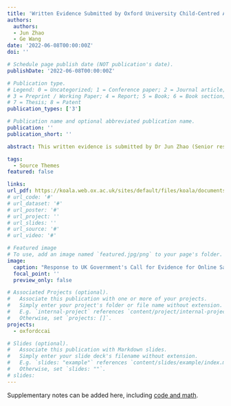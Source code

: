 ```yaml
---
title: 'Written Evidence Submitted by Oxford University Child-Centred AI'
authors:
  authors:
  - Jun Zhao
  - Ge Wang
date: '2022-06-08T00:00:00Z'
doi: ''

# Schedule page publish date (NOT publication's date).
publishDate: '2022-06-08T00:00:00Z'

# Publication type.
# Legend: 0 = Uncategorized; 1 = Conference paper; 2 = Journal article;
# 3 = Preprint / Working Paper; 4 = Report; 5 = Book; 6 = Book section;
# 7 = Thesis; 8 = Patent
publication_types: ['3']

# Publication name and optional abbreviated publication name.
publication: ''
publication_short: ''

abstract: This written evidence is submitted by Dr Jun Zhao (Senior research fellow) and Ms Ge Wang (Final year DPhil student) on behalf of Oxford University’s Child-Centred AI initiative. We welcome the considerations urged by the Online Safety Bill committee and we would like to add some additional comments in this response as we thought it’s critical to strengthen the requirements for more transparency and more support for users’ agency, and a separation between the content vs. system harms. 

tags:
  - Source Themes
featured: false

links:
url_pdf: https://koala.web.ox.ac.uk/sites/default/files/koala/documents/media/oxccai_children.pdf
# url_code: '#'
# url_dataset: '#'
# url_poster: '#'
# url_project: ''
# url_slides: ''
# url_source: '#'
# url_video: '#'

# Featured image
# To use, add an image named `featured.jpg/png` to your page's folder.
image:
  caption: "Response to UK Government's Call for Evidence for Online Safety Bill"
  focal_point: ''
  preview_only: false

# Associated Projects (optional).
#   Associate this publication with one or more of your projects.
#   Simply enter your project's folder or file name without extension.
#   E.g. `internal-project` references `content/project/internal-project/index.md`.
#   Otherwise, set `projects: []`.
projects:
  - oxfordccai

# Slides (optional).
#   Associate this publication with Markdown slides.
#   Simply enter your slide deck's filename without extension.
#   E.g. `slides: "example"` references `content/slides/example/index.md`.
#   Otherwise, set `slides: ""`.
# slides:
---
```


Supplementary notes can be added here, including [code and math](https://wowchemy.com/docs/content/writing-markdown-latex/).
